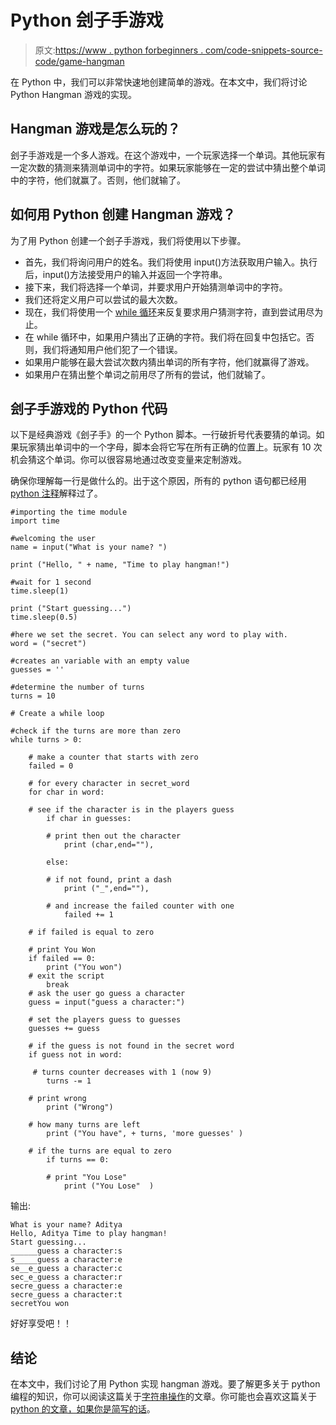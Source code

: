 # Python 刽子手游戏

> 原文:[https://www . python forbeginners . com/code-snippets-source-code/game-hangman](https://www.pythonforbeginners.com/code-snippets-source-code/game-hangman)

在 Python 中，我们可以非常快速地创建简单的游戏。在本文中，我们将讨论 Python Hangman 游戏的实现。

## Hangman 游戏是怎么玩的？

刽子手游戏是一个多人游戏。在这个游戏中，一个玩家选择一个单词。其他玩家有一定次数的猜测来猜测单词中的字符。如果玩家能够在一定的尝试中猜出整个单词中的字符，他们就赢了。否则，他们就输了。

## 如何用 Python 创建 Hangman 游戏？

为了用 Python 创建一个刽子手游戏，我们将使用以下步骤。

*   首先，我们将询问用户的姓名。我们将使用 input()方法获取用户输入。执行后，input()方法接受用户的输入并返回一个字符串。
*   接下来，我们将选择一个单词，并要求用户开始猜测单词中的字符。
*   我们还将定义用户可以尝试的最大次数。
*   现在，我们将使用一个 [while 循环](https://www.pythonforbeginners.com/loops/python-while-loop)来反复要求用户猜测字符，直到尝试用尽为止。
*   在 while 循环中，如果用户猜出了正确的字符。我们将在回复中包括它。否则，我们将通知用户他们犯了一个错误。
*   如果用户能够在最大尝试次数内猜出单词的所有字符，他们就赢得了游戏。
*   如果用户在猜出整个单词之前用尽了所有的尝试，他们就输了。

## 刽子手游戏的 Python 代码

以下是经典游戏《刽子手》的一个 Python 脚本。一行破折号代表要猜的单词。如果玩家猜出单词中的一个字母，脚本会将它写在所有正确的位置上。玩家有 10 次机会猜这个单词。你可以很容易地通过改变变量来定制游戏。

确保你理解每一行是做什么的。出于这个原因，所有的 python 语句都已经用 [python 注释](https://www.pythonforbeginners.com/comments/how-to-use-comments-in-python)解释过了。

```
#importing the time module
import time

#welcoming the user
name = input("What is your name? ")

print ("Hello, " + name, "Time to play hangman!")

#wait for 1 second
time.sleep(1)

print ("Start guessing...")
time.sleep(0.5)

#here we set the secret. You can select any word to play with. 
word = ("secret")

#creates an variable with an empty value
guesses = ''

#determine the number of turns
turns = 10

# Create a while loop

#check if the turns are more than zero
while turns > 0:         

    # make a counter that starts with zero
    failed = 0             

    # for every character in secret_word    
    for char in word:      

    # see if the character is in the players guess
        if char in guesses:    

        # print then out the character
            print (char,end=""),    

        else:

        # if not found, print a dash
            print ("_",end=""),     

        # and increase the failed counter with one
            failed += 1    

    # if failed is equal to zero

    # print You Won
    if failed == 0:        
        print ("You won")
    # exit the script
        break            
    # ask the user go guess a character
    guess = input("guess a character:") 

    # set the players guess to guesses
    guesses += guess                    

    # if the guess is not found in the secret word
    if guess not in word:  

     # turns counter decreases with 1 (now 9)
        turns -= 1        

    # print wrong
        print ("Wrong")  

    # how many turns are left
        print ("You have", + turns, 'more guesses' )

    # if the turns are equal to zero
        if turns == 0:           

        # print "You Lose"
            print ("You Lose"  ) 
```

输出:

```
What is your name? Aditya
Hello, Aditya Time to play hangman!
Start guessing...
______guess a character:s
s_____guess a character:e
se__e_guess a character:c
sec_e_guess a character:r
secre_guess a character:e
secre_guess a character:t
secretYou won
```

好好享受吧！！

## 结论

在本文中，我们讨论了用 Python 实现 hangman 游戏。要了解更多关于 python 编程的知识，你可以阅读这篇关于[字符串操作](https://www.pythonforbeginners.com/basics/string-manipulation-in-python)的文章。你可能也会喜欢这篇关于 [python 的文章，如果你是简写的话](https://avidpython.com/python-basics/python_if_else_shorthand/)。